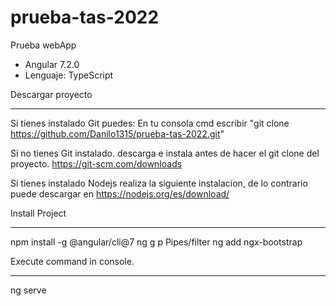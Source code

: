 # prueba-tas-2022
Prueba webApp

* Angular 7.2.0
* Lenguaje: TypeScript

Descargar proyecto
*******************************
Si tienes instalado Git puedes:
En tu consola cmd escribir "git clone https://github.com/Danilo1315/prueba-tas-2022.git"

Si no tienes Git instalado. descarga e instala antes de hacer el git clone del proyecto.
https://git-scm.com/downloads


Si tienes instalado Nodejs realiza la siguiente instalacion, de lo contrario
puede descargar en https://nodejs.org/es/download/

Install Project
********************************
npm install -g @angular/cli@7
ng g p Pipes/filter
ng add ngx-bootstrap



Execute command in console.
********************************
ng serve
